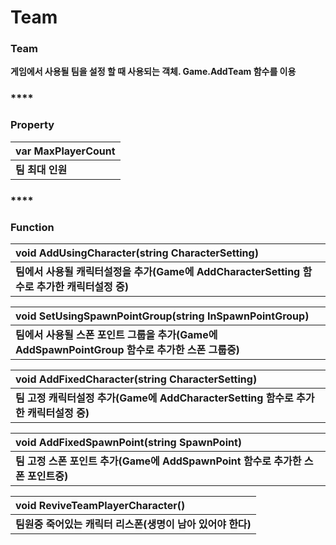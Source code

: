 # Team



### **Team**

**게임에서 사용될 팀을 설정 할 때 사용되는 객체. Game.AddTeam 함수를 이용**

### \*\*\*\*

### **Property**

| **var MaxPlayerCount** |
| :--- |
| **팀 최대 인원** |

### \*\*\*\*

### **Function**

| **void AddUsingCharacter\(string CharacterSetting\)** |
| :--- |
| **팀에서 사용될 캐릭터설정을 추가\(Game에 AddCharacterSetting 함수로 추가한 캐릭터설정 중\)** |

| **void SetUsingSpawnPointGroup\(string InSpawnPointGroup\)** |
| :--- |
| **팀에서 사용될 스폰 포인트 그룹을 추가\(Game에 AddSpawnPointGroup 함수로 추가한 스폰 그룹중\)** |

| **void AddFixedCharacter\(string CharacterSetting\)** |
| :--- |
| **팀 고정 캐릭터설정 추가\(Game에 AddCharacterSetting 함수로 추가한 캐릭터설정 중\)** |

| **void AddFixedSpawnPoint\(string SpawnPoint\)** |
| :--- |
| **팀 고정 스폰 포인트 추가\(Game에 AddSpawnPoint 함수로 추가한 스폰 포인트중\)** |

| **void ReviveTeamPlayerCharacter\(\)** |
| :--- |
| **팀원중 죽어있는 캐릭터 리스폰\(생명이 남아 있어야 한다\)** |









